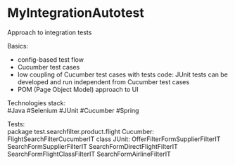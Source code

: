 # MyIntegrationAutotest
Approach to integration tests

Basics:
- config-based test flow
- Cucumber test cases 
- low coupling of Cucumber test cases with tests code: JUnit tests can be developed and run independent from Cucumber test cases
- POM (Page Object Model) approach to UI 

Technologies stack:<br>
 #Java #Selenium #JUnit #Cucumber #Spring

Tests:  
 package test.searchfilter.product.flight
Cucumber: 
 FlightSearchFilterCucumberIT class
JUnit: 
 OfferFilterFormSupplierFilterIT
 SearchFormSupplierFilterIT
 SearchFormDirectFlightFilterIT
 SearchFormFlightClassFilterIT
 SearchFormAirlineFilterIT



